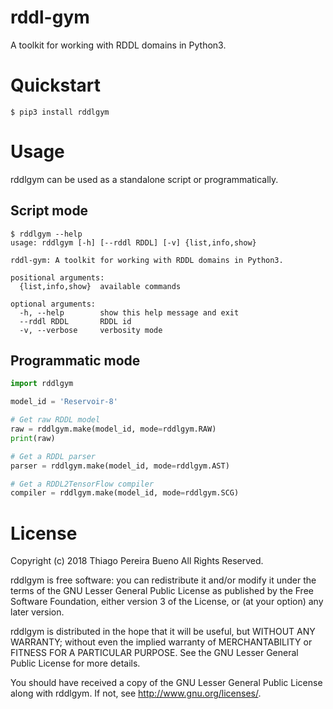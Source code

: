 # rddl-gym

A toolkit for working with RDDL domains in Python3.

# Quickstart

```text
$ pip3 install rddlgym
```

# Usage

rddlgym can be used as a standalone script or programmatically.


## Script mode

```text
$ rddlgym --help
usage: rddlgym [-h] [--rddl RDDL] [-v] {list,info,show}

rddl-gym: A toolkit for working with RDDL domains in Python3.

positional arguments:
  {list,info,show}  available commands

optional arguments:
  -h, --help        show this help message and exit
  --rddl RDDL       RDDL id
  -v, --verbose     verbosity mode
```


## Programmatic mode

```python
import rddlgym

model_id = 'Reservoir-8'

# Get raw RDDL model
raw = rddlgym.make(model_id, mode=rddlgym.RAW)
print(raw)

# Get a RDDL parser
parser = rddlgym.make(model_id, mode=rddlgym.AST)

# Get a RDDL2TensorFlow compiler
compiler = rddlgym.make(model_id, mode=rddlgym.SCG)
```


# License

Copyright (c) 2018 Thiago Pereira Bueno All Rights Reserved.

rddlgym is free software: you can redistribute it and/or modify it
under the terms of the GNU Lesser General Public License as published by
the Free Software Foundation, either version 3 of the License, or (at
your option) any later version.

rddlgym is distributed in the hope that it will be useful, but
WITHOUT ANY WARRANTY; without even the implied warranty of
MERCHANTABILITY or FITNESS FOR A PARTICULAR PURPOSE. See the GNU Lesser
General Public License for more details.

You should have received a copy of the GNU Lesser General Public License
along with rddlgym. If not, see http://www.gnu.org/licenses/.
